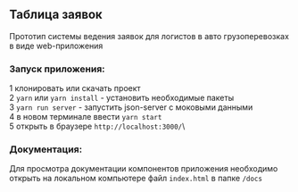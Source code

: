 ## Таблица заявок

Прототип системы ведения заявок для логистов в авто грузоперевозках в виде web-приложения

### Запуск приложения:

1 клонировать или скачать проект\
2 `yarn` или `yarn install` - установить необходимые пакеты\
3 `yarn run server` - запустить json-server с моковыми данными\
4 в новом терминале ввести `yarn start`\
5 открыть в браузере `http://localhost:3000/`\

### Документация:

Для просмотра документации компонентов приложения необходимо открыть на локальном компьютере файл `index.html` в папке `/docs`